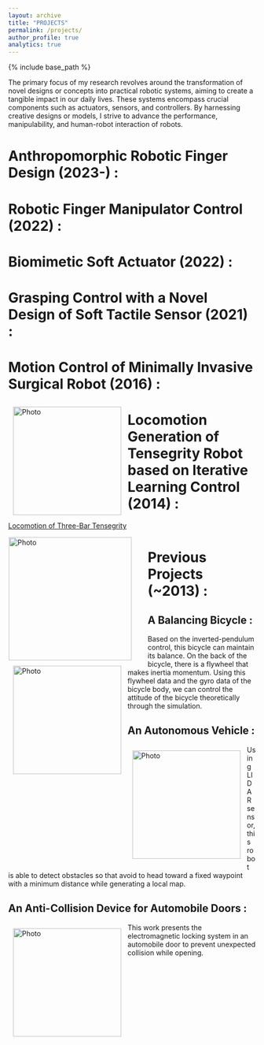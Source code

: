 ```yaml
---
layout: archive
title: "PROJECTS"
permalink: /projects/
author_profile: true
analytics: true
---
```


{% include base_path %}

The primary focus of my research revolves around the transformation of novel designs or concepts into practical robotic systems, aiming to create a tangible impact in our daily lives. These systems encompass crucial components such as actuators, sensors, and controllers. By harnessing creative designs or models, I strive to advance the performance, manipulability, and human-robot interaction of robots.

# Anthropomorphic Robotic Finger Design (2023-) :



# Robotic Finger Manipulator Control (2022) :



# Biomimetic Soft Actuator (2022) :



# Grasping Control with a Novel Design of Soft Tactile Sensor (2021) : 


# Motion Control of Minimally Invasive Surgical Robot (2016) : 


<img align="left" src="https://hansy628.github.io/mshan_project/files/misrobot2.JPG" alt="Photo" style="width: 220px; border-radius: 10px; padding: 10px 10px 10px 10px"/>


# Locomotion Generation of Tensegrity Robot based on Iterative Learning Control (2014) :

[Locomotion of Three-Bar Tensegrity](https://www.youtube.com/watch?v=3nluj3a4f2s)

<img align="left" src="https://hansy628.github.io/mshan_project/files/tensegrity.jpg" alt="Photo" style="width: 250px; border-radius: 1px; padding: 1px 30px 1px 1px"/>

# Previous Projects (~2013) : 

## A Balancing Bicycle : 

<img align="left" src="https://hansy628.github.io/mshan_project/files/balancingbicycle.jpg" alt="Photo" style="width: 220px; border-radius: 10px; padding: 10px 10px 10px 10px"/>

Based on the inverted-pendulum control, this bicycle can maintain its balance. On the back of the bicycle, there is a flywheel that makes inertia momentum. Using this flywheel data and the gyro data of the bicycle body, we can control the attitude of the bicycle theoretically through the simulation.

## An Autonomous Vehicle : 

<img align="left" src="https://hansy628.github.io/mshan_project/files/autonomousvehicle.jpg" alt="Photo" style="width: 220px; border-radius: 10px; padding: 10px 10px 10px 10px"/>

Using LIDAR sensor, this robot is able to detect obstacles so that avoid to head toward a fixed waypoint with a minimum distance while generating a local map.

## An Anti-Collision Device for Automobile Doors : 

<img align="left" src="https://hansy628.github.io/mshan_project/files/anticollisiondoor.jpg" alt="Photo" style="width: 220px; border-radius: 10px; padding: 10px 10px 10px 10px"/>

This work presents the electromagnetic locking system in an automobile door to prevent unexpected collision while opening.


